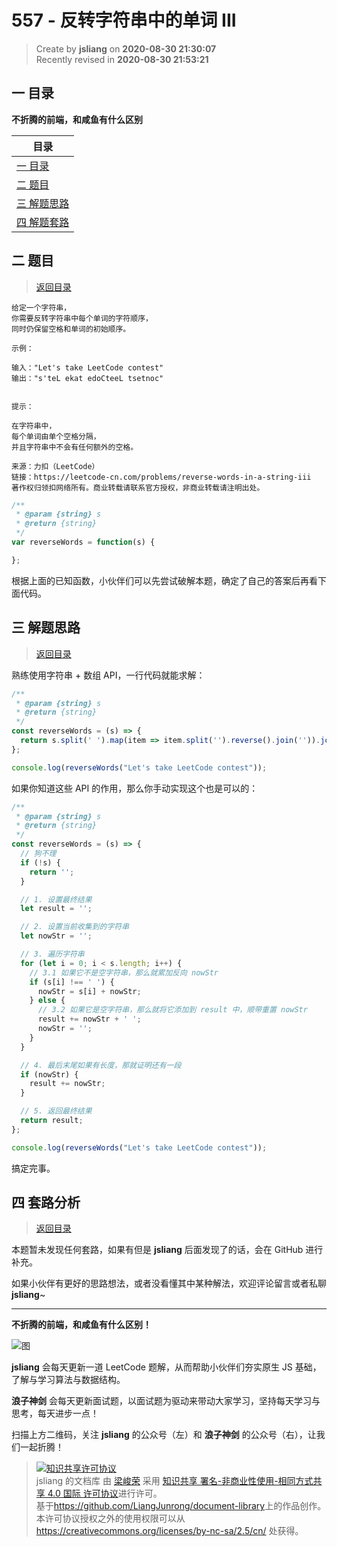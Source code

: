557 - 反转字符串中的单词 III
===

> Create by **jsliang** on **2020-08-30 21:30:07**  
> Recently revised in **2020-08-30 21:53:21**

## <a name="chapter-one" id="chapter-one"></a>一 目录

**不折腾的前端，和咸鱼有什么区别**

| 目录 |
| --- |
| [一 目录](#chapter-one) |
| <a name="catalog-chapter-two" id="catalog-chapter-two"></a>[二 题目](#chapter-two) |
| <a name="catalog-chapter-three" id="catalog-chapter-three"></a>[三 解题思路](#chapter-three) |
| <a name="catalog-chapter-four" id="catalog-chapter-four"></a>[四 解题套路](#chapter-four) |

## <a name="chapter-two" id="chapter-two"></a>二 题目

> [返回目录](#chapter-one)

```
给定一个字符串，
你需要反转字符串中每个单词的字符顺序，
同时仍保留空格和单词的初始顺序。

示例：

输入："Let's take LeetCode contest"
输出："s'teL ekat edoCteeL tsetnoc"
 

提示：

在字符串中，
每个单词由单个空格分隔，
并且字符串中不会有任何额外的空格。

来源：力扣（LeetCode）
链接：https://leetcode-cn.com/problems/reverse-words-in-a-string-iii
著作权归领扣网络所有。商业转载请联系官方授权，非商业转载请注明出处。
```

```js
/**
 * @param {string} s
 * @return {string}
 */
var reverseWords = function(s) {

};
```

根据上面的已知函数，小伙伴们可以先尝试破解本题，确定了自己的答案后再看下面代码。

## <a name="chapter-three" id="chapter-three"></a>三 解题思路

> [返回目录](#chapter-one)

熟练使用字符串 + 数组 API，一行代码就能求解：

```js
/**
 * @param {string} s
 * @return {string}
 */
const reverseWords = (s) => {
  return s.split(' ').map(item => item.split('').reverse().join('')).join(' ');
};

console.log(reverseWords("Let's take LeetCode contest"));
```

如果你知道这些 API 的作用，那么你手动实现这个也是可以的：

```js
/**
 * @param {string} s
 * @return {string}
 */
const reverseWords = (s) => {
  // 狗不理
  if (!s) {
    return '';
  }

  // 1. 设置最终结果
  let result = '';

  // 2. 设置当前收集到的字符串
  let nowStr = '';

  // 3. 遍历字符串
  for (let i = 0; i < s.length; i++) {
    // 3.1 如果它不是空字符串，那么就累加反向 nowStr
    if (s[i] !== ' ') {
      nowStr = s[i] + nowStr;
    } else {
      // 3.2 如果它是空字符串，那么就将它添加到 result 中，顺带重置 nowStr
      result += nowStr + ' ';
      nowStr = '';
    }
  }

  // 4. 最后末尾如果有长度，那就证明还有一段
  if (nowStr) {
    result += nowStr;
  }

  // 5. 返回最终结果
  return result;
};

console.log(reverseWords("Let's take LeetCode contest"));
```

搞定完事。

## <a name="chapter-four" id="chapter-four"></a>四 套路分析

> [返回目录](#chapter-one)

本题暂未发现任何套路，如果有但是 **jsliang** 后面发现了的话，会在 GitHub 进行补充。

如果小伙伴有更好的思路想法，或者没看懂其中某种解法，欢迎评论留言或者私聊 **jsliang**~

---

**不折腾的前端，和咸鱼有什么区别！**

![图](https://github.com/LiangJunrong/document-library/blob/master/public-repertory/img/z-index-small.png?raw=true)

**jsliang** 会每天更新一道 LeetCode 题解，从而帮助小伙伴们夯实原生 JS 基础，了解与学习算法与数据结构。

**浪子神剑** 会每天更新面试题，以面试题为驱动来带动大家学习，坚持每天学习与思考，每天进步一点！

扫描上方二维码，关注 **jsliang** 的公众号（左）和 **浪子神剑** 的公众号（右），让我们一起折腾！

> <a rel="license" href="http://creativecommons.org/licenses/by-nc-sa/4.0/"><img alt="知识共享许可协议" style="border-width:0" src="https://i.creativecommons.org/l/by-nc-sa/4.0/88x31.png" /></a><br /><span xmlns:dct="http://purl.org/dc/terms/" property="dct:title">jsliang 的文档库</span> 由 <a xmlns:cc="http://creativecommons.org/ns#" href="https://github.com/LiangJunrong/document-library" property="cc:attributionName" rel="cc:attributionURL">梁峻荣</a> 采用 <a rel="license" href="http://creativecommons.org/licenses/by-nc-sa/4.0/">知识共享 署名-非商业性使用-相同方式共享 4.0 国际 许可协议</a>进行许可。<br />基于<a xmlns:dct="http://purl.org/dc/terms/" href="https://github.com/LiangJunrong/document-library" rel="dct:source">https://github.com/LiangJunrong/document-library</a>上的作品创作。<br />本许可协议授权之外的使用权限可以从 <a xmlns:cc="http://creativecommons.org/ns#" href="https://creativecommons.org/licenses/by-nc-sa/2.5/cn/" rel="cc:morePermissions">https://creativecommons.org/licenses/by-nc-sa/2.5/cn/</a> 处获得。
